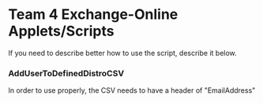 <h1> Team 4 Exchange-Online Applets/Scripts</h1>
<p> If you need to describe better how to use the script, describe it below.</p>



<h3> AddUserToDefinedDistroCSV </h3>
<p> In order to use properly, the CSV needs to have a header of "EmailAddress"</p>

